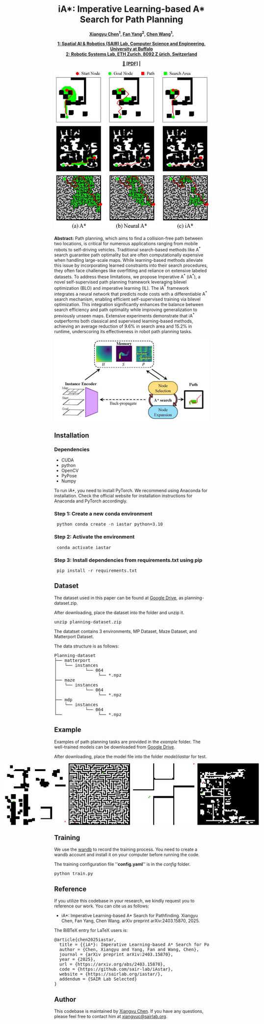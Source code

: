 <h1 align="center">iA*: Imperative Learning-based A* Search for Path Planning</h1>

<p align="center"><strong>
    <a href = "https://xyc0212.github.io/">Xiangyu Chen</a><sup>1</sup>,
    <a href = "https://github.com/MichaelFYang/">Fan Yang</a><sup>2</sup>,
    <a href = "https://sairlab.org/team/chenw/">Chen Wang</a><sup>1</sup>,
</strong></p>

<p align="center"><strong>
    <a href = "https://sairlab.org/">1:  Spatial AI & Robotics (SAIR) Lab, Computer Science and Engineering, University at Buffalo</a><br>
    <a href = "https://rsl.ethz.ch/the-lab.html">2: Robotic Systems Lab, ETH Zurich, 8092 Z ̈urich, Switzerland</a><br>
</strong></p>

<p align="center"><strong> 
    <a href = "https://arxiv.org/abs/2403.15870">&#128196; [PDF]</a> | 

</strong></p>


<p align="middle">
  <img src="figures/firstpage.jpg" width="600" />
</p>

**Abstract:**     Path planning, which aims to find a collision-free path between two locations, is critical for numerous applications ranging from mobile robots to self-driving vehicles.
    Traditional search-based methods like A$^*$ search guarantee path optimality but are often computationally expensive when handling large-scale maps.
    While learning-based methods alleviate this issue by incorporating learned constraints into their search procedures, they often face challenges like overfitting and reliance on extensive labeled datasets. 
    To address these limitations, we propose Imperative A$^*$ (iA$^*$), a novel self-supervised path planning framework leveraging bilevel optimization (BLO) and imperative learning (IL). The iA$^*$ framework integrates a neural network that predicts node costs with a differentiable A$^*$ search mechanism, enabling efficient self-supervised training via bilevel optimization. 
    This integration significantly enhances the balance between search efficiency and path optimality while improving generalization to previously unseen maps. 
    Extensive experiments demonstrate that iA$^*$ outperforms both classical and supervised learning-based methods, achieving an average reduction of 9.6\% in search area and 15.2\% in runtime, underscoring its effectiveness in robot path planning tasks.

<p align="middle">
  <img src="figures/framework.jpg" width="600" />
</p>

## Installation
### Dependencies
* CUDA
* python
* OpenCV
* PyPose
* Numpy

To run iA*, you need to install PyTorch. We recommend using Anaconda for installation. Check the official website for installation instructions for Anaconda and PyTorch accordingly.

### Step 1: Create a new conda environment
<pre> python conda create -n iastar python=3.10 </pre>

### Step 2: Activate the environment
<pre> conda activate iastar </pre>

### Step 3: Install dependencies from requirements.txt using pip
<pre> pip install -r requirements.txt </pre>
## Dataset
The dataset used in this paper can be found at [Google Drive](https://drive.google.com/file/d/1JQ44ZBfNv6Re8GlpCayzbTuamQSHb-Jm/view?usp=sharing), as planning-dataset.zip.

After downloading, place the dataset into the folder and unzip it.
<pre>
unzip planning-dataset.zip
</pre>
The datatset contains 3 environments, MP Dataset, Maze Dataset, and Matterport Dataset.

The data structure is as follows:
<pre>
Planning-dataset
├── matterport
│   └── instances
│           └── 064
│                └── *.npz
├── maze
│   └── instances
│           └── 064
│                └── *.npz
├── mdp
│   └── instances
│           └── 064
└──              └── *.npz
</pre>
## Example
Examples of path planning tasks are provided in the *example* folder.
The well-trained models can be downloaded from [Google Drive](https://drive.google.com/file/d/1JQ44ZBfNv6Re8GlpCayzbTuamQSHb-Jm/view?usp=sharing).

After downloading, place the model file into the folder *model/iastar* for test.

<div style="display: flex; justify-content: center; gap: 10px;">
  <img src="figures/gif/example1.gif" width="200"/>
  <img src="figures/gif/example2.gif"width="200"/>
  <img src="figures/gif/example3.gif" width="200"/>
  <img src="figures/gif/example4.gif" width="200"/>
</div>

## Training

We use the [wandb](https://wandb.ai/site) to record the training process. You need to create a wandb account and install it on your computer before running the code.

The training configuration file ''**config.yaml**'' is in the *config* folder.
<pre>
python train.py
</pre>

## Reference
If you utilize this codebase in your research, we kindly request you to reference our work. You can cite us as follows:
- iA*: Imperative Learning-based A* Search for Pathfinding.
Xiangyu Chen, Fan Yang, Chen Wang.
arXiv preprint arXiv:2403.15870, 2025.

The BiBTeX entry for LaTeX users is:
<pre>
@article{chen2025iastar,
  title = {{iA*}: Imperative Learning-based A* Search for Pathfinding},
  author = {Chen, Xiangyu and Yang, Fan and Wang, Chen},
  journal = {arXiv preprint arXiv:2403.15870},
  year = {2025},
  url = {https://arxiv.org/abs/2403.15870},
  code = {https://github.com/sair-lab/iAstar},
  website = {https://sairlab.org/iastar/},
  addendum = {SAIR Lab Selected}
}
</pre>

## Author
This codebase is maintained by [Xiangyu Chen](xiangyuc@sairlab.org). If you have any questions, please feel free to contact him at [xiangyuc@sairlab.org](xiangyuc@sairlab.org).
<!-- ##  TODO List

- [x] Initial release. :rocket: -->